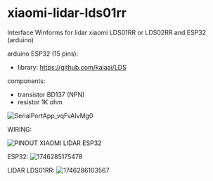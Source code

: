 # xiaomi-lidar-lds01rr
Interface Winforms for lidar xiaomi LDS01RR or LDS02RR and ESP32 (arduino)

arduino ESP32 (15 pins):
* library: https://github.com/kaiaai/LDS

components:
* transistor BD137 (NPN)
* resistor 1K ohm  

![SerialPortApp_vqFvAIvMg0](https://github.com/user-attachments/assets/6e7169cd-580b-4461-8390-c87c933b32db)


WIRING:

![PINOUT XIAOMI LIDAR ESP32](https://github.com/user-attachments/assets/de1f179e-c96c-4343-b6cd-c51185019d9d)


ESP32:
![1746285175478](https://github.com/user-attachments/assets/c0a78e15-24c1-4ceb-b787-519d98d190e8)


LIDAR LDS01RR:
![1746286103567](https://github.com/user-attachments/assets/077676c3-6408-4117-8d7d-3be349f4661c)




